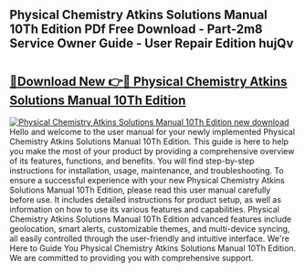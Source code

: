 ## Physical Chemistry Atkins Solutions Manual 10Th Edition PDf Free Download - Part-2m8 Service Owner Guide - User Repair Edition hujQv

# <h2><a href="http://bc98251.oget.top/?id=Physical+Chemistry+Atkins+Solutions+Manual+10Th+Edition">🔗Download New 👉🔴 Physical Chemistry Atkins Solutions Manual 10Th Edition</a></h2>

[![Physical Chemistry Atkins Solutions Manual 10Th Edition new download](https://i.imgur.com/5g1atiW.png)](http://bc98251.oget.top/?id=Physical+Chemistry+Atkins+Solutions+Manual+10Th+Edition)
Hello and welcome to the user manual for your newly implemented Physical Chemistry Atkins Solutions Manual 10Th Edition. This guide is here to help you make the most of your product by providing a comprehensive overview of its features, functions, and benefits. You will find step-by-step instructions for installation, usage, maintenance, and troubleshooting. To ensure a successful experience with your new Physical Chemistry Atkins Solutions Manual 10Th Edition, please read this user manual carefully before use. It includes detailed instructions for product setup, as well as information on how to use its various features and capabilities. Physical Chemistry Atkins Solutions Manual 10Th Edition advanced features include geolocation, smart alerts, customizable themes, and multi-device syncing, all easily controlled through the user-friendly and intuitive interface. We're Here to Guide You Physical Chemistry Atkins Solutions Manual 10Th Edition. We are committed to providing you with comprehensive support.
